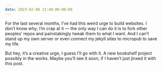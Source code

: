 ```yaml
---
date: 2023-02-08 13:48:00-08:00
---
```


For the last several months, I’ve had this weird urge to build websites. I don’t know why; I’m crap at it — the only way I can do it is to fork other peoples’ repos and painstakingly tweak them to what I want. And I can’t stand up my own server or even connect my jekyll sites to micropub to save my life.

But hey, it’s a creative urge, I guess I’ll go with it. A new bookshelf project possibly in the works. Maybe you’ll see it soon, if I haven’t just jinxed it with this post.
